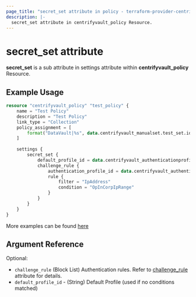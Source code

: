 ```yaml
---
page_title: "secret_set attribute in policy - terraform-provider-centrifyvault"
description: |-
  secret_set attribute in centrifyvault_policy Resource.
---
```


# secret_set attribute

**secret_set** is a sub attribute in settings attribute within **centrifyvault_policy** Resource.

## Example Usage

```terraform
resource "centrifyvault_policy" "test_policy" {
    name = "Test Policy"
    description = "Test Policy"
    link_type = "Collection"
    policy_assignment = [
        format("DataVault|%s", data.centrifyvault_manualset.test_set.id),
    ]
    
    settings {
        secret_set {
            default_profile_id = data.centrifyvault_authenticationprofile.newdevice_auth_pf.id
            challenge_rule {
                authentication_profile_id = data.centrifyvault_authenticationprofile.newdevice_auth_pf.id
                rule {
                    filter = "IpAddress"
                    condition = "OpInCorpIpRange"
                }
            }
        }
    }
}
```

More examples can be found [here](../../../examples/centrifyvault_policy/policy_secret_set.tf)

## Argument Reference

Optional:

- `challenge_rule` (Block List) Authentication rules. Refer to [challenge_rule](../attribute_challengerule.md) attribute for details.
- `default_profile_id` - (String) Default Profile (used if no conditions matched)
